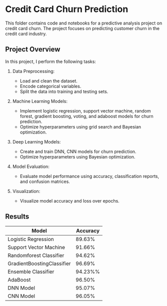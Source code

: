 # Credit Card Churn Prediction

This folder contains code and notebooks for a predictive analysis project on credit card churn. The project focuses on predicting customer churn in the credit card industry.

## Project Overview

In this project, I perform the following tasks:

1. Data Preprocessing:
   - Load and clean the dataset.
   - Encode categorical variables.
   - Split the data into training and testing sets.

2. Machine Learning Models:
   - Implement logistic regression, support vector machine, random forest, gradient boosting, voting, and adaboost models for churn prediction.
   - Optimize hyperparameters using grid search and Bayesian optimization.

3. Deep Learning Models:
   - Create and train DNN, CNN models for churn prediction.
   - Optimize hyperparameters using Bayesian optimization.

4. Model Evaluation:
   - Evaluate model performance using accuracy, classification reports, and confusion matrices.

5. Visualization:
   - Visualize model accuracy and loss over epochs.

## Results

|  Model | Accuracy |
|----------|----------|
| Logistic Regression | 89.63% |
| Support Vector Machine | 91.66% |
| Randomforest Classifier| 94.62% |
| GradientBoostingClassifier | 96.69% |
| Ensemble Classifier | 94.23%% |
| AdaBoost | 96.50% |
| DNN Model | 95.07% |
| CNN Model | 96.05% |

